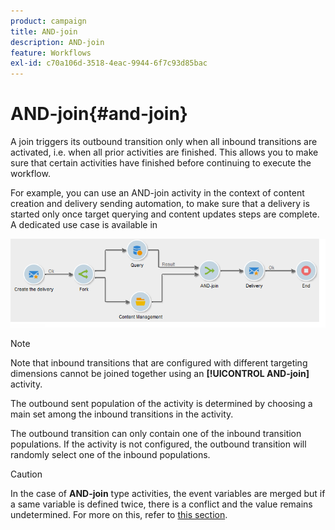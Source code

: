 ```yaml
---
product: campaign
title: AND-join
description: AND-join
feature: Workflows
exl-id: c70a106d-3518-4eac-9944-6f7c93d85bac
---
```

# AND-join{#and-join}



A join triggers its outbound transition only when all inbound transitions are activated, i.e. when all prior activities are finished. This allows you to make sure that certain activities have finished before continuing to execute the workflow.

For example, you can use an AND-join activity in the context of content creation and delivery sending automation, to make sure that a delivery is started only once target querying and content updates steps are complete. A dedicated use case is available in  

![](assets/and-join-usage.png)

>[!NOTE]
>
>Note that inbound transitions that are configured with different targeting dimensions cannot be joined together using an **[!UICONTROL AND-join]** activity.

The outbound sent population of the activity is determined by choosing a main set among the inbound transitions in the activity.

The outbound transition can only contain one of the inbound transition populations. If the activity is not configured, the outbound transition will randomly select one of the inbound populations.

>[!CAUTION]
>
>In the case of **AND-join** type activities, the event variables are merged but if a same variable is defined twice, there is a conflict and the value remains undetermined. For more on this, refer to [this section](javascript-scripts-and-templates.md#event-variables).
